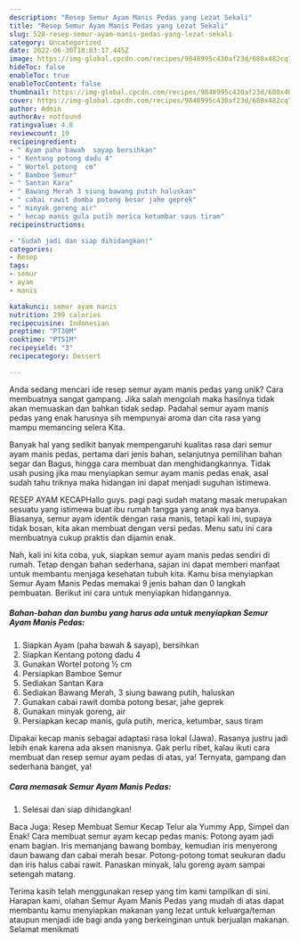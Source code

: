 ```yaml
---
description: "Resep Semur Ayam Manis Pedas yang Lezat Sekali"
title: "Resep Semur Ayam Manis Pedas yang Lezat Sekali"
slug: 528-resep-semur-ayam-manis-pedas-yang-lezat-sekali
category: Uncategorized
date: 2022-06-30T18:03:17.445Z
image: https://img-global.cpcdn.com/recipes/9848995c430af23d/680x482cq70/semur-ayam-manis-pedas-foto-resep-utama.jpg
hideToc: false
enableToc: true
enableTocContent: false
thumbnail: https://img-global.cpcdn.com/recipes/9848995c430af23d/680x482cq70/semur-ayam-manis-pedas-foto-resep-utama.jpg
cover: https://img-global.cpcdn.com/recipes/9848995c430af23d/680x482cq70/semur-ayam-manis-pedas-foto-resep-utama.jpg
author: Admin
authorAv: notfound
ratingvalue: 4.8
reviewcount: 19
recipeingredient:
- " Ayam paha bawah  sayap bersihkan"
- " Kentang potong dadu 4"
- " Wortel potong  cm"
- " Bamboe Semur"
- " Santan Kara"
- " Bawang Merah 3 siung bawang putih haluskan"
- " cabai rawit domba potong besar jahe geprek"
- " minyak goreng air"
- " kecap manis gula putih merica ketumbar saus tiram"
recipeinstructions:

- "Sudah jadi dan siap dihidangkan!"
categories:
- Resep
tags:
- semur
- ayam
- manis

katakunci: semur ayam manis 
nutrition: 299 calories
recipecuisine: Indonesian
preptime: "PT30M"
cooktime: "PT51M"
recipeyield: "3"
recipecategory: Dessert

---
```





Anda sedang mencari ide resep semur ayam manis pedas yang unik? Cara membuatnya sangat gampang. Jika salah mengolah maka hasilnya tidak akan memuaskan dan bahkan tidak sedap. Padahal semur ayam manis pedas yang enak harusnya sih mempunyai aroma dan cita rasa yang mampu memancing selera Kita.





Banyak hal yang sedikit banyak mempengaruhi kualitas rasa dari semur ayam manis pedas, pertama dari jenis bahan, selanjutnya pemilihan bahan segar dan Bagus, hingga cara membuat dan menghidangkannya. Tidak usah pusing jika mau menyiapkan semur ayam manis pedas enak,      asal sudah tahu triknya maka hidangan ini dapat menjadi suguhan istimewa.














RESEP AYAM KECAPHallo guys. pagi pagi sudah matang masak merupakan sesuatu yang istimewa buat ibu rumah tangga yang anak nya banya. Biasanya, semur ayam identik dengan rasa manis, tetapi kali ini, supaya tidak bosan, kita akan membuat dengan versi pedas. Menu satu ini cara membuatnya cukup praktis dan dijamin enak.






Nah, kali ini kita coba, yuk, siapkan semur ayam manis pedas sendiri di rumah. Tetap dengan bahan sederhana, sajian ini dapat memberi manfaat untuk membantu menjaga kesehatan tubuh kita. Kamu bisa menyiapkan Semur Ayam Manis Pedas memakai 9 jenis bahan dan 0 langkah pembuatan. Berikut ini cara untuk menyiapkan hidangannya.

<!--inarticleads1-->

##### Bahan-bahan dan bumbu yang harus ada untuk menyiapkan Semur Ayam Manis Pedas:

1. Siapkan  Ayam (paha bawah &amp; sayap), bersihkan
1. Siapkan  Kentang potong dadu 4
1. Gunakan  Wortel potong ½ cm
1. Persiapkan  Bamboe Semur
1. Sediakan  Santan Kara
1. Sediakan  Bawang Merah, 3 siung bawang putih, haluskan
1. Gunakan  cabai rawit domba potong besar, jahe geprek
1. Gunakan  minyak goreng, air
1. Persiapkan  kecap manis, gula putih, merica, ketumbar, saus tiram


Dipakai kecap manis sebagai adaptasi rasa lokal (Jawa). Rasanya justru jadi lebih enak karena ada aksen manisnya. Gak perlu ribet, kalau ikuti cara membuat dan resep semur ayam pedas di atas, ya! Ternyata, gampang dan sederhana banget, ya! 

<!--inarticleads2-->

##### Cara memasak Semur Ayam Manis Pedas:


1. Selesai dan siap dihidangkan!

Baca Juga: Resep Membuat Semur Kecap Telur ala Yummy App, Simpel dan Enak! Cara membuat semur ayam kecap pedas manis: Potong ayam jadi enam bagian. Iris memanjang bawang bombay, kemudian iris menyerong daun bawang dan cabai merah besar. Potong-potong tomat seukuran dadu dan iris halus cabai rawit. Panaskan minyak, lalu goreng ayam sampai setengah matang. 

Terima kasih telah menggunakan resep yang tim kami tampilkan di sini. Harapan kami, olahan Semur Ayam Manis Pedas yang mudah di atas dapat membantu kamu menyiapkan makanan yang lezat untuk keluarga/teman ataupun menjadi ide bagi anda yang berkeinginan untuk berjualan makanan. Selamat menikmati
